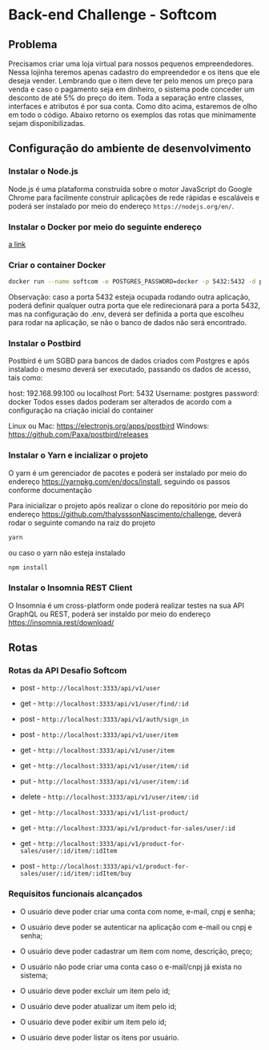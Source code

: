 # Back-end Challenge - Softcom

## Problema

Precisamos criar uma loja virtual para nossos pequenos empreendedores. Nessa lojinha teremos apenas cadastro do empreendedor e os itens que ele deseja vender. Lembrando que o item deve ter pelo menos um preço para venda e caso o pagamento seja em dinheiro, o sistema pode conceder um desconto de até 5% do preço do item.
Toda a separação entre classes, interfaces e atributos é por sua conta. Como dito acima, estaremos de olho em todo o código.
Abaixo retorno os exemplos das rotas que minimamente sejam disponibilizadas.

## Configuração do ambiente de desenvolvimento

### Instalar o Node.js

Node.js é uma plataforma construída sobre o motor JavaScript do Google Chrome para facilmente construir aplicações de rede rápidas e escaláveis e poderá ser instalado por meio do endereço `https://nodejs.org/en/`.

### Instalar o Docker por meio do seguinte endereço

[ a link ](https://docs.docker.com/docker-for-windows/install/)

### Criar o container Docker

```bash
docker run --name softcom -e POSTGRES_PASSWORD=docker -p 5432:5432 -d postgres:11
```

Observação: caso a porta 5432 esteja ocupada rodando outra aplicação, poderá definir qualquer outra porta que ele redirecionará para a porta 5432, mas na configuração do .env, deverá ser definida a porta que escolheu para rodar na aplicação, se não o banco de dados não será encontrado.

### Instalar o Postbird

Postbird é um SGBD para bancos de dados criados com Postgres e após instalado o mesmo deverá ser executado, passando os dados de acesso, tais como:

host: 192.168.99.100 ou localhost
Port: 5432
Username: postgres
password:  docker
Todos esses dados poderam ser alterados de acordo com a configuração na criação inicial do container

Linux ou Mac: https://electronjs.org/apps/postbird
Windows: https://github.com/Paxa/postbird/releases

### Instalar o Yarn e incializar o projeto

O yarn é um gerenciador de pacotes e poderá ser instalado por meio do endereço
https://yarnpkg.com/en/docs/install, seguindo os passos conforme documentação

Para inicializar o projeto após realizar o clone do repositório por meio do endereço
https://github.com/thalysssonNascimento/challenge, deverá rodar o seguinte comando
na raiz do projeto

```bash
yarn
```

ou caso o yarn não esteja instalado

```bash
npm install
```

### Instalar o Insomnia REST Client

O Insomnia é um cross-platform onde poderá realizar testes na sua API GraphQL ou REST, poderá ser instaldo
por meio do endereço https://insomnia.rest/download/

## Rotas

### Rotas da API Desafio Softcom

 * post - `http://localhost:3333/api/v1/user`
 * get -  `http://localhost:3333/api/v1/user/find/:id`
 * post - `http://localhost:3333/api/v1/auth/sign_in`

 * post -   `http://localhost:3333/api/v1/user/item`
 * get -    `http://localhost:3333/api/v1/user/item`
 * get -    `http://localhost:3333/api/v1/user/item/:id`
 * put -    `http://localhost:3333/api/v1/user/item/:id`
 * delete - `http://localhost:3333/api/v1/user/item/:id`

 * get -  `http://localhost:3333/api/v1/list-product/`
 * get -  `http://localhost:3333/api/v1/product-for-sales/user/:id`
 * get -  `http://localhost:3333/api/v1/product-for-sales/user/:id/item/:idItem`
 * post - `http://localhost:3333/api/v1/product-for-sales/user/:id/item/:idItem/buy`

### Requisitos funcionais alcançados

   + O usuário deve poder criar uma conta com nome, e-mail, cnpj e senha;
    
   + O usuário deve poder se autenticar na aplicação com e-mail ou cnpj e senha;
    
   + O usuário deve poder cadastrar um item com nome, descrição, preço;
    
   + O usuário não pode criar uma conta caso o e-mail/cnpj já exista no sistema;
    
   + O usuário deve poder excluir um item pelo id;
    
   + O usuário deve poder atualizar um item pelo id;
    
   + O usuário deve poder exibir um item pelo id;
    
   + O usuário deve poder listar os itens por usuário.

